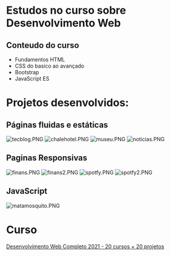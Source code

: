 # Estudos no curso sobre Desenvolvimento Web

## Conteudo do curso

* Fundamentos HTML
* CSS do basico ao avançado
* Bootstrap
* JavaScript ES

# Projetos desenvolvidos:
## Páginas fluidas e estáticas
![tecblog.PNG](images/tecblog.PNG "tecblog")
![chalehotel.PNG](images/chalehotel.PNG "chalehotel")
![museu.PNG](images/museu.PNG "museu")
![noticias.PNG](images/noticias.PNG "noticias")

## Paginas Responsivas
![finans.PNG](images/finans.PNG "finans")
![finans2.PNG](images/finans2.PNG "finans2")
![spotfy.PNG](images/spotfy.PNG "spotfy")
![spotfy2.PNG](images/spotfy2.PNG "spotfy2")

## JavaScript
![matamosquito.PNG](images/matamosquito.PNG "matamosquito")


# Curso
[Desenvolvimento Web Completo 2021 - 20 cursos + 20 projetos](https://www.udemy.com/course/web-completo/)